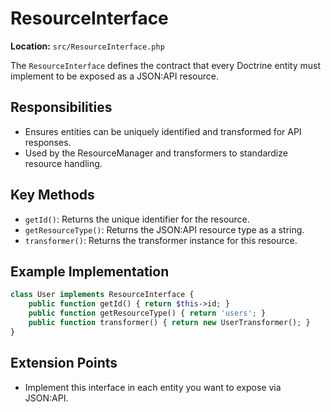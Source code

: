 # ResourceInterface

**Location:** `src/ResourceInterface.php`

The `ResourceInterface` defines the contract that every Doctrine entity must implement to be exposed as a JSON:API resource.

## Responsibilities
- Ensures entities can be uniquely identified and transformed for API responses.
- Used by the ResourceManager and transformers to standardize resource handling.

## Key Methods
- `getId()`: Returns the unique identifier for the resource.
- `getResourceType()`: Returns the JSON:API resource type as a string.
- `transformer()`: Returns the transformer instance for this resource.

## Example Implementation
```php
class User implements ResourceInterface {
    public function getId() { return $this->id; }
    public function getResourceType() { return 'users'; }
    public function transformer() { return new UserTransformer(); }
}
```

## Extension Points
- Implement this interface in each entity you want to expose via JSON:API.
